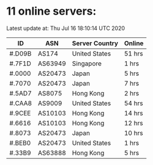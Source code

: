 # 11 online servers:

Latest update at: Thu Jul 16 18:10:14 UTC 2020

| ID | ASN | Server Country | Online |
| -- | --- | -------------- | ------ |
| #.D09B | AS174 | United States | 51 hrs |
| #.7F1D | AS63949 | Singapore | 1 hrs |
| #.0000 | AS20473 | Japan | 5 hrs |
| #.7070 | AS20473 | Japan | 7 hrs |
| #.5AD7 | AS8075 | Hong Kong | 2 hrs |
| #.CAA8 | AS9009 | United States | 54 hrs |
| #.9CEE | AS10103 | Hong Kong | 14 hrs |
| #.6616 | AS10103 | Hong Kong | 12 hrs |
| #.8073 | AS20473 | Japan | 10 hrs |
| #.BEB0 | AS20473 | United States | 1 hrs |
| #.33B9 | AS63888 | Hong Kong | 5 hrs |

